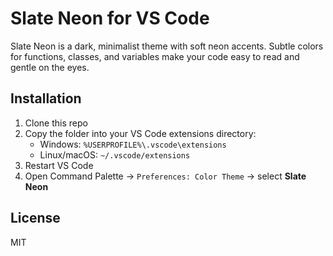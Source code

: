 # Slate Neon for VS Code

Slate Neon is a dark, minimalist theme with soft neon accents. Subtle colors for functions, classes, and variables make your code easy to read and gentle on the eyes.

## Installation
1. Clone this repo
2. Copy the folder into your VS Code extensions directory:
   - Windows: `%USERPROFILE%\.vscode\extensions`
   - Linux/macOS: `~/.vscode/extensions`
3. Restart VS Code
4. Open Command Palette → `Preferences: Color Theme` → select **Slate Neon**

## License
MIT
